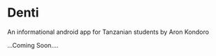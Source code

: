 Denti
=====

An informational android app for Tanzanian students by Aron Kondoro

...Coming Soon....

